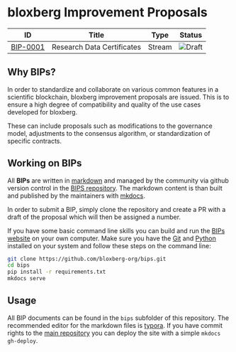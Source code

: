 # bloxberg Improvement Proposals

| ID                         | Title                  | Type   | Status |
| ------------------------------ | ---------------------- | ------ | ------ |
| [BIP-0001](bips/bip-0001-researchcertificate.md)        | Research Data Certificates | Stream | ![Draft](http://rfc.unprotocols.org/spec:2/COSS/stable.svg) |

## Why BIPs?

In order to standardize and collaborate on various common features in a scientific blockchain, bloxberg improvement proposals are issued. This is to ensure a high degree of compatibility and quality of the use cases developed for bloxberg.

These can include proposals such as modifications to the governance model, adjustments to the consensus algorithm, or standardization of specific contracts.


## Working on BIPs

All **BIPs** are written in [markdown](https://en.wikipedia.org/wiki/Markdown)
and managed by the community via github version control in the 
[BIPS repository](https://github.com/bloxberg-org/bips). The markdown content is than 
built and published by the maintainers with [mkdocs](http://www.mkdocs.org/).

In order to submit a BIP, simply clone the repository and create a PR with a draft of the proposal which will then be assigned a number.

If you have some basic command line skills you can build and run the 
[BIPs website](https://bips.bloxberg.org) on your own computer. Make sure 
you have the [Git](https://git-scm.com/) and [Python](https://www.python.org/) 
installed on your system and  follow these steps on the command line:

```bash
git clone https://github.com/bloxberg-org/bips.git
cd bips
pip install -r requirements.txt
mkdocs serve
```

## Usage

All BIP documents can be found in the `bips` subfolder of this repository. The 
recommended editor for the markdown files is [typora](https://typora.io/). If 
you have commit rights to the [main repository](https://github.com/bloxberg-org/bips) 
you can deploy the site with a simple `mkdocs gh-deploy`.
